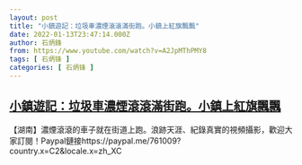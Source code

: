 ```yaml
---
layout: post
title: "小鎮遊記：垃圾車濃煙滾滾滿街跑。小鎮上紅旗飄飄"
date: 2022-01-13T23:47:14.000Z
author: 石炳鋒
from: https://www.youtube.com/watch?v=A2JpMThPMY8
tags: [ 石炳锋 ]
categories: [ 石炳锋 ]
---
```

<!--1642117634000-->
[小鎮遊記：垃圾車濃煙滾滾滿街跑。小鎮上紅旗飄飄](https://www.youtube.com/watch?v=A2JpMThPMY8)
------

<div>
【湖南】濃煙滾滾的車子就在街道上跑。浪跡天涯、紀錄真實的視頻攝影，歡迎大家訂閱！Paypal鏈接https://paypal.me/761009?country.x=C2&locale.x=zh_XC
</div>
